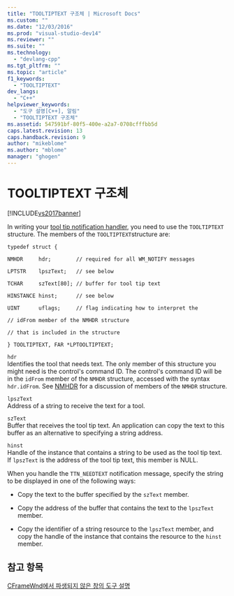 ```yaml
---
title: "TOOLTIPTEXT 구조체 | Microsoft Docs"
ms.custom: ""
ms.date: "12/03/2016"
ms.prod: "visual-studio-dev14"
ms.reviewer: ""
ms.suite: ""
ms.technology: 
  - "devlang-cpp"
ms.tgt_pltfrm: ""
ms.topic: "article"
f1_keywords: 
  - "TOOLTIPTEXT"
dev_langs: 
  - "C++"
helpviewer_keywords: 
  - "도구 설명[C++], 알림"
  - "TOOLTIPTEXT 구조체"
ms.assetid: 547591bf-80f5-400e-a2a7-0708cfffbb5d
caps.latest.revision: 13
caps.handback.revision: 9
author: "mikeblome"
ms.author: "mblome"
manager: "ghogen"
---
```

# TOOLTIPTEXT 구조체
[!INCLUDE[vs2017banner](../assembler/inline/includes/vs2017banner.md)]

In writing your [tool tip notification handler](../mfc/handling-ttn-needtext-notification-for-tool-tips.md), you need to use the `TOOLTIPTEXT` structure.  The members of the `TOOLTIPTEXT`structure are:  
  
 `typedef struct {`  
  
 `NMHDR     hdr;        // required for all WM_NOTIFY messages`  
  
 `LPTSTR    lpszText;   // see below`  
  
 `TCHAR     szText[80]; // buffer for tool tip text`  
  
 `HINSTANCE hinst;      // see below`  
  
 `UINT      uflags;     // flag indicating how to interpret the`  
  
 `// idFrom member of the NMHDR structure`  
  
 `// that is included in the structure`  
  
 `} TOOLTIPTEXT, FAR *LPTOOLTIPTEXT;`  
  
 `hdr`  
 Identifies the tool that needs text.  The only member of this structure you might need is the control's command ID.  The control's command ID will be in the `idFrom` member of the `NMHDR` structure, accessed with the syntax `hdr.idFrom`.  See [NMHDR](http://msdn.microsoft.com/library/windows/desktop/bb775514) for a discussion of members of the `NMHDR` structure.  
  
 `lpszText`  
 Address of a string to receive the text for a tool.  
  
 `szText`  
 Buffer that receives the tool tip text.  An application can copy the text to this buffer as an alternative to specifying a string address.  
  
 `hinst`  
 Handle of the instance that contains a string to be used as the tool tip text.  If `lpszText` is the address of the tool tip text, this member is NULL.  
  
 When you handle the `TTN_NEEDTEXT` notification message, specify the string to be displayed in one of the following ways:  
  
-   Copy the text to the buffer specified by the `szText` member.  
  
-   Copy the address of the buffer that contains the text to the `lpszText` member.  
  
-   Copy the identifier of a string resource to the `lpszText` member, and copy the handle of the instance that contains the resource to the `hinst` member.  
  
## 참고 항목  
 [CFrameWnd에서 파생되지 않은 창의 도구 설명](../mfc/tool-tips-in-windows-not-derived-from-cframewnd.md)